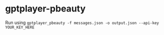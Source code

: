 # gptplayer-pbeauty

Run using `gptplayer_pbeauty -f messages.json -o output.json --api-key YOUR_KEY_HERE`